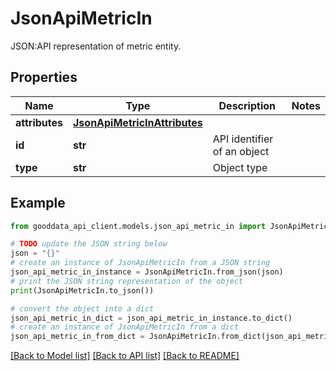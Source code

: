 # JsonApiMetricIn

JSON:API representation of metric entity.

## Properties

Name | Type | Description | Notes
------------ | ------------- | ------------- | -------------
**attributes** | [**JsonApiMetricInAttributes**](JsonApiMetricInAttributes.md) |  | 
**id** | **str** | API identifier of an object | 
**type** | **str** | Object type | 

## Example

```python
from gooddata_api_client.models.json_api_metric_in import JsonApiMetricIn

# TODO update the JSON string below
json = "{}"
# create an instance of JsonApiMetricIn from a JSON string
json_api_metric_in_instance = JsonApiMetricIn.from_json(json)
# print the JSON string representation of the object
print(JsonApiMetricIn.to_json())

# convert the object into a dict
json_api_metric_in_dict = json_api_metric_in_instance.to_dict()
# create an instance of JsonApiMetricIn from a dict
json_api_metric_in_from_dict = JsonApiMetricIn.from_dict(json_api_metric_in_dict)
```
[[Back to Model list]](../README.md#documentation-for-models) [[Back to API list]](../README.md#documentation-for-api-endpoints) [[Back to README]](../README.md)


